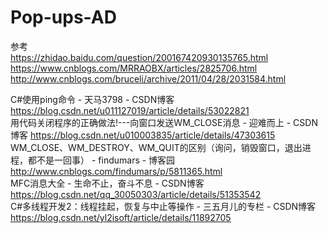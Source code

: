 # Pop-ups-AD

参考
<br>
https://zhidao.baidu.com/question/200167420930135765.html
<br>
https://www.cnblogs.com/MRRAOBX/articles/2825706.html
<br>
http://www.cnblogs.com/bruceli/archive/2011/04/28/2031584.html
<br>

C#使用ping命令 - 天马3798 - CSDN博客
<br>
https://blog.csdn.net/u011127019/article/details/53022821
<br>
用代码关闭程序的正确做法!---向窗口发送WM_CLOSE消息 - 迎难而上 - CSDN博客
https://blog.csdn.net/u010003835/article/details/47303615
<br>
WM_CLOSE、WM_DESTROY、WM_QUIT的区别（询问，销毁窗口，退出进程，都不是一回事） - findumars - 博客园
http://www.cnblogs.com/findumars/p/5811365.html
<br>
MFC消息大全 - 生命不止，奋斗不息 - CSDN博客
<br>
https://blog.csdn.net/qq_30050303/article/details/51353542
<br>
C#多线程开发2：线程挂起，恢复与中止等操作 - 三五月儿的专栏 - CSDN博客
<br>
https://blog.csdn.net/yl2isoft/article/details/11892705
